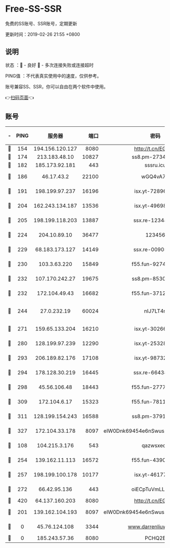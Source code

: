 # Free-SS-SSR

免费的SS账号、SSR账号，定期更新

更新时间：2019-02-26 21:55 +0800

## 说明

状态     ：🙂 - 良好 🙁 - 多次连接失败或连接超时

PING值   ：不代表真实使用中的速度，仅供参考。

账号兼容SS、SSR，你可以自由在两个软件中使用。

👉[扫码页面](https://liesauer.github.io/free-ss-ssr.github.io/)👈

## 账号

|-|PING|服务器|端口|密码|加密方式|区域|
|:----:|:----:|:-----:|-----:|:----:|:----:|:----:|
|🙂|154|194.156.120.127|8080|http://t.cn/EGJIyrl|rc4-md5|RU|
|🙂|174|213.183.48.10|10827|ss8.pm-27345710|rc4-md5|RU|
|🙂|182|185.173.92.181|443|sssru.icu|rc4-md5|RU|
|🙂|186|46.17.43.2|22100|wGQ4vA7D|aes-256-gcm|RU|
|🙂|191|198.199.97.237|16196|isx.yt-72896102|aes-256-cfb|US|
|🙂|204|162.243.134.187|13536|isx.yt-49698511|aes-256-cfb|US|
|🙂|205|198.199.118.203|13887|ssx.re-12348828|aes-256-cfb|US|
|🙂|224|204.10.89.10|36477|123456|aes-256-cfb|US|
|🙂|229|68.183.173.127|14149|ssx.re-00905761|aes-256-cfb|US|
|🙂|230|103.3.63.220|15849|f55.fun-92746572|aes-256-cfb|SG|
|🙂|232|107.170.242.27|19675|ss8.pm-85305168|aes-256-cfb|US|
|🙂|232|172.104.49.43|16682|f55.fun-37126498|aes-256-cfb|SG|
|🙂|244|27.0.232.19|60024|nIJ7LT4n|xchacha20-ietf-poly1305|HK|
|🙂|271|159.65.133.204|16210|isx.yt-30266739|aes-256-cfb|SG|
|🙂|280|128.199.97.239|12290|isx.yt-25328979|aes-256-cfb|SG|
|🙂|293|206.189.82.176|17108|isx.yt-98732085|aes-256-cfb|SG|
|🙂|294|178.128.30.219|16445|ssx.re-66438598|aes-256-cfb|SG|
|🙂|298|45.56.106.48|18443|f55.fun-27772788|aes-256-cfb|US|
|🙂|309|172.104.6.17|15323|f55.fun-78116806|aes-256-cfb|US|
|🙂|311|128.199.154.243|16588|ss8.pm-37919199|aes-256-cfb|SG|
|🙂|327|172.104.33.178|8097|eIW0Dnk69454e6nSwuspv9DmS201tQ0D|aes-256-cfb|SG|
|🙂|108|104.215.3.176|543|qazwsxedc|aes-256-gcm|JP|
|🙂|254|139.162.11.113|16572|f55.fun-43900311|aes-256-cfb|SG|
|🙂|257|198.199.100.178|10177|isx.yt-46177591|aes-256-cfb|US|
|🙂|272|66.42.95.136|443|oiECpTuVmLLxk4Ts|aes-256-cfb|US|
|🙂|420|64.137.160.203|8080|http://t.cn/EGJIyrl|rc4-md5|CA|
|🙁|201|139.162.104.193|8097|eIW0Dnk69454e6nSwuspv9DmS201tQ0D|aes-256-cfb|JP|
|🙁|0|45.76.124.108|3344|www.darrenliuwei.com|aes-256-cfb|AU|
|🙁|0|185.243.57.36|8080|PCHQ2E|rc4-md5|US|
